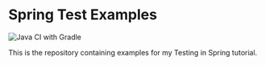 # Spring Test Examples

![Java CI with Gradle](https://github.com/arhohuttunen/spring-test-examples/workflows/Java%20CI%20with%20Gradle/badge.svg)

This is the repository containing examples for my Testing in Spring tutorial.
